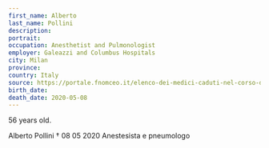 ```yaml
---
first_name: Alberto
last_name: Pollini
description: 
portrait: 
occupation: Anesthetist and Pulmonologist
employer: Galeazzi and Columbus Hospitals
city: Milan
province: 
country: Italy
source: https://portale.fnomceo.it/elenco-dei-medici-caduti-nel-corso-dellepidemia-di-covid-19/, http://www.monzatoday.it/attualita/coronavirus/morto-dottor-alberto-pollini-.html
birth_date: 
death_date: 2020-05-08
---
```


56 years old.

Alberto Pollini † 08 05 2020
Anestesista e pneumologo
